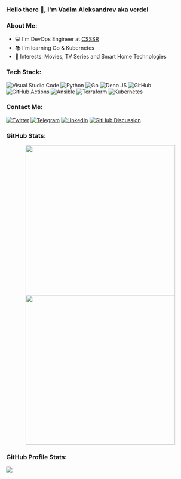 ### Hello there 👋, I'm Vadim Aleksandrov aka verdel

### About Me:

- 💻 I'm DevOps Engineer at [CSSSR][csssr]
- 📚 I'm learning Go & Kubernetes
- 🔋 Interests: Movies, TV Series and Smart Home Technologies


### Tech Stack:

![Visual Studio Code](https://img.shields.io/badge/Visual%20Studio%20Code-0078d7.svg?style=for-the-badge&logo=visual-studio-code&logoColor=white)
![Python](https://img.shields.io/badge/python-3670A0?style=for-the-badge&logo=python&logoColor=ffdd54)
![Go](https://img.shields.io/badge/go-%2300ADD8.svg?style=for-the-badge&logo=go&logoColor=white)
![Deno JS](https://img.shields.io/badge/deno%20js-000000?style=for-the-badge&logo=deno&logoColor=white)
![GitHub](https://img.shields.io/badge/github-%23121011.svg?style=for-the-badge&logo=github&logoColor=white)
![GitHub Actions](https://img.shields.io/badge/github%20actions-%232671E5.svg?style=for-the-badge&logo=githubactions&logoColor=white)
![Ansible](https://img.shields.io/badge/ansible-%231A1918.svg?style=for-the-badge&logo=ansible&logoColor=white)
![Terraform](https://img.shields.io/badge/terraform-%235835CC.svg?style=for-the-badge&logo=terraform&logoColor=white)
![Kubernetes](https://img.shields.io/badge/kubernetes-%23326ce5.svg?style=for-the-badge&logo=kubernetes&logoColor=white)

### Contact Me:

[![Twitter](https://img.shields.io/badge/Twitter-%231DA1F2.svg?style=for-the-badge&logo=Twitter&logoColor=white)][twitter]
[![Telegram](https://img.shields.io/badge/Telegram-2CA5E0?style=for-the-badge&logo=telegram&logoColor=white)][telegram]
[![LinkedIn](https://img.shields.io/badge/linkedin-%230077B5.svg?style=for-the-badge&logo=linkedin&logoColor=white)][linkedin]
[![GitHub Discussion](https://img.shields.io/badge/GitHub-100000?style=for-the-badge&logo=github&logoColor=white)][discussion]

### GitHub Stats:
<p align="center">
  <img src="https://github-readme-stats.vsolar.cloud/?username=verdel&show_icons=true&hide_border=true" width=400>
  <img src="https://github-readme-streak-stats.vsolar.cloud?user=verdel&show_icons=true&hide_border=true" width=400>
</p>

### GitHub Profile Stats:
![](https://komarev.com/ghpvc/?username=verdel&style=for-the-badge)

[twitter]: https://twitter.com/verdel
[telegram]: https://t.me/verdel
[linkedin]: https://linkedin.com/in/vadim-aleksandrov
[discussion]: https://github.com/verdel/verdel/discussions/new?category=general
[csssr]: https://csssr.com
